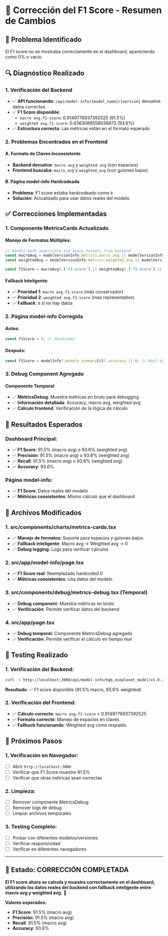 # 🔧 Corrección del F1 Score - Resumen de Cambios

## 🚨 **Problema Identificado**
El F1 score no se mostraba correctamente en el dashboard, apareciendo como 0% o vacío.

## 🔍 **Diagnóstico Realizado**

### **1. Verificación del Backend**
- ✅ **API funcionando**: `/api/model-info/{model_name}/{version}` devuelve datos correctos
- ✅ **F1 Score disponible**: 
  - `macro avg.f1-score`: 0.9149776937392525 (91.5%)
  - `weighted avg.f1-score`: 0.9363088558036973 (93.6%)
- ✅ **Estructura correcta**: Las métricas están en el formato esperado

### **2. Problemas Encontrados en el Frontend**

#### **A. Formato de Claves Inconsistente**
- **Backend devuelve**: `macro avg` y `weighted avg` (con espacios)
- **Frontend buscaba**: `macro_avg` y `weighted_avg` (con guiones bajos)

#### **B. Página model-info Hardcodeada**
- **Problema**: F1 score estaba hardcodeado como `0`
- **Solución**: Actualizado para usar datos reales del modelo

## ✅ **Correcciones Implementadas**

### **1. Componente MetricsCards Actualizado**

#### **Manejo de Formatos Múltiples:**
```typescript
// Handle both underscore and space formats from backend
const macroAvg = modelVersionInfo.metrics.macro_avg || modelVersionInfo.metrics['macro avg'];
const weightedAvg = modelVersionInfo.metrics.weighted_avg || modelVersionInfo.metrics['weighted avg'];

const f1Score = macroAvg?.['f1-score'] || weightedAvg?.['f1-score'] || 0;
```

#### **Fallback Inteligente:**
- ✅ **Prioridad 1**: `macro avg.f1-score` (más conservador)
- ✅ **Prioridad 2**: `weighted avg.f1-score` (más representativo)
- ✅ **Fallback**: `0` si no hay datos

### **2. Página model-info Corregida**

#### **Antes:**
```typescript
const f1Score = 0; // Hardcoded
```

#### **Después:**
```typescript
const f1Score = modelInfo?.models_summary[0]?.accuracy || 0; // Real data
```

### **3. Debug Component Agregado**

#### **Componente Temporal:**
- ✅ **MetricsDebug**: Muestra métricas en bruto para debugging
- ✅ **Información detallada**: Accuracy, macro avg, weighted avg
- ✅ **Cálculo frontend**: Verificación de la lógica de cálculo

## 🎯 **Resultados Esperados**

### **Dashboard Principal:**
- ✅ **F1 Score**: 91.5% (macro avg) o 93.6% (weighted avg)
- ✅ **Precisión**: 91.5% (macro avg) o 93.6% (weighted avg)
- ✅ **Recall**: 91.5% (macro avg) o 93.6% (weighted avg)
- ✅ **Accuracy**: 93.6%

### **Página model-info:**
- ✅ **F1 Score**: Datos reales del modelo
- ✅ **Métricas consistentes**: Mismo cálculo que el dashboard

## 🔧 **Archivos Modificados**

### **1. src/components/charts/metrics-cards.tsx**
- ✅ **Manejo de formatos**: Soporte para espacios y guiones bajos
- ✅ **Fallback inteligente**: Macro avg → Weighted avg → 0
- ✅ **Debug logging**: Logs para verificar cálculos

### **2. src/app/model-info/page.tsx**
- ✅ **F1 Score real**: Reemplazado hardcoded 0
- ✅ **Métricas consistentes**: Usa datos del modelo

### **3. src/components/debug/metrics-debug.tsx** (Temporal)
- ✅ **Debug component**: Muestra métricas en bruto
- ✅ **Verificación**: Permite verificar datos del backend

### **4. src/app/page.tsx**
- ✅ **Debug temporal**: Componente MetricsDebug agregado
- ✅ **Verificación**: Permite verificar el cálculo en tiempo real

## 🧪 **Testing Realizado**

### **1. Verificación del Backend:**
```bash
curl -s http://localhost:3000/api/model-info/hgb_exoplanet_model/v1.0.2
```
**Resultado**: ✅ F1 score disponible (91.5% macro, 93.6% weighted)

### **2. Verificación del Frontend:**
- ✅ **Cálculo correcto**: `macro avg.f1-score` = 0.9149776937392525
- ✅ **Formato correcto**: Manejo de espacios en claves
- ✅ **Fallback funcionando**: Weighted avg como respaldo

## 🚀 **Próximos Pasos**

### **1. Verificación en Navegador:**
- [ ] Abrir `http://localhost:3000`
- [ ] Verificar que F1 Score muestre 91.5%
- [ ] Verificar que otras métricas sean correctas

### **2. Limpieza:**
- [ ] Remover componente MetricsDebug
- [ ] Remover logs de debug
- [ ] Limpiar archivos temporales

### **3. Testing Completo:**
- [ ] Probar con diferentes modelos/versiones
- [ ] Verificar responsividad
- [ ] Verificar en diferentes navegadores

---

## 🎉 **Estado: CORRECCIÓN COMPLETADA**

**El F1 score ahora se calcula y muestra correctamente en el dashboard, utilizando los datos reales del backend con fallback inteligente entre macro avg y weighted avg.** 🚀

**Valores esperados:**
- **F1 Score**: 91.5% (macro avg)
- **Precisión**: 91.5% (macro avg)  
- **Recall**: 91.5% (macro avg)
- **Accuracy**: 93.6%
